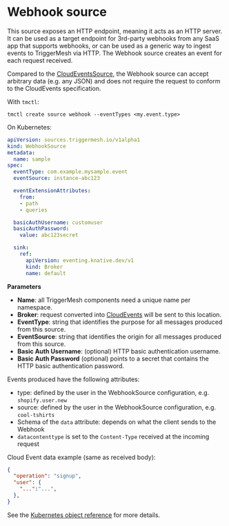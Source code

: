 # Webhook source

This source exposes an HTTP endpoint, meaning it acts as an HTTP server. It can be used as a target endpoint for 3rd-party webhooks from any SaaS app that supports webhooks, or can be used as a generic way to ingest events to TriggerMesh via HTTP. The Webhook source creates an event for each request received.

Compared to the [CloudEventsSource](cloudevents.md), the Webhook source can accept arbitrary data (e.g. any JSON) and does not require the request to conform to the CloudEvents specification. 

With `tmctl`:

```
tmctl create source webhook --eventTypes <my.event.type>
```

On Kubernetes:

```yaml
apiVersion: sources.triggermesh.io/v1alpha1
kind: WebhookSource
metadata:
  name: sample
spec:
  eventType: com.example.mysample.event
  eventSource: instance-abc123

  eventExtensionAttributes:
    from:
    - path
    - queries

  basicAuthUsername: customuser
  basicAuthPassword:
    value: abc123secret

  sink:
    ref:
      apiVersion: eventing.knative.dev/v1
      kind: Broker
      name: default
```

**Parameters**

- **Name**: all TriggerMesh components need a unique name per namespace.
- **Broker**: request converted into [CloudEvents][ce] will be sent to this location.
- **EventType**: string that identifies the purpose for all messages produced from this source.
- **EventSource**: string that identifies the origin for all messages produced from this source.
- **Basic Auth Username**: (optional) HTTP basic authentication username.
- **Basic Auth Password** (optional) points to a secret that contains the HTTP basic authentication password.

Events produced have the following attributes:

* type: defined by the user in the WebhookSource configuration, e.g. `shopify.user.new`
* source: defined by the user in the WebhookSource configuration, e.g. `cool-tshirts`
* Schema of the `data` attribute: depends on what the client sends to the Webhook
* `datacontenttype` is set to the `Content-Type` received at the incoming request

Cloud Event data example (same as received body):

```json
{
  "operation": "signup",
  "user": {
    "...":"...",
  },
}
```

See the [Kubernetes object reference](../../reference/sources/#sources.triggermesh.io/v1alpha1.WebhookSource) for more details.

[ce]: https://cloudevents.io

